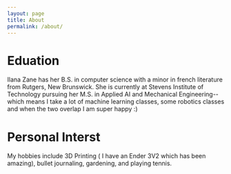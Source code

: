 ```yaml
---
layout: page
title: About
permalink: /about/
---
```


# Eduation 

Ilana Zane has her B.S. in computer science with a minor in french literature from Rutgers, New Brunswick. She is currently at Stevens Institute of Technology pursuing her M.S. in Applied AI and Mechanical Engineering-- which means I take a lot of machine learning classes, some robotics classes and when the two overlap I am super happy :) 

# Personal Interst 

My hobbies include 3D Printing ( I have an Ender 3V2 which has been amazing), bullet journaling, gardening, and playing tennis. 

